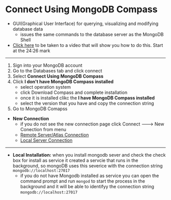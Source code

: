 # Connect Using MongoDB Compass
- GUI(Graphical User Interface) for querying, visualizing and modifying database data
    - issues the same commands to the database server as the MongoDB Shell
- [Click here](https://www.youtube.com/watch?v=7jH__3ieGS0) to be taken to a video that will show you how to do this. Start at the 24:26 mark
___________________________________________________________________________

1. Sign into your MongoDB account
2. Go to the Databases tab and click connect
3. Select **Connect Using MongoDB Compass**
4. Click **I don't have MongoDB Compass installed**
    - select operation system
    - click Download Compass and complete installation
    - once it is installed clikc the **I have MongoDB Compass installed**
    - select the version that you have and copy the connection string
5. Go to MongoDB Comapss
- **New Connection**
    - if you do not see the new connection page click Connect ---> New Conection from menu
    - [Remote Server/Atlas Connection](./REMOTE.md)
    - [Local Server Connection](./LOCAL.md)
    
   
        
__________________________________________
   - **Local Installation:** when you install mongodb sever and check the check box for install as service it created a servcie that runs in the background, so mongoDB uses this severice with the connection string `mongodb://localhost:27017`
        - if you do not have Mongodb installed as service you can open the command prompt and run `mongod` to start the process in the background and it will be able to identifyy the connection string `mongodb://localhost:27017`
